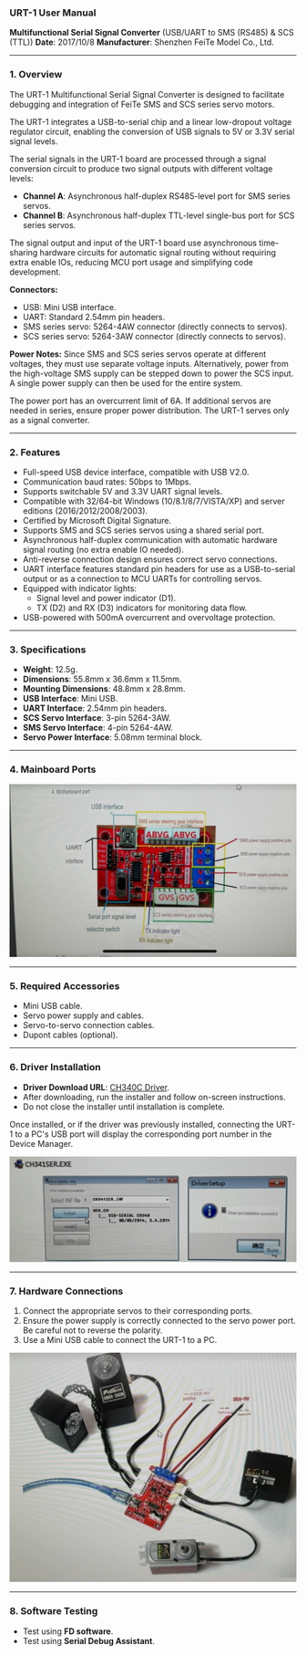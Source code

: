 ### **URT-1 User Manual**

**Multifunctional Serial Signal Converter**
(USB/UART to SMS (RS485) & SCS (TTL))
**Date**: 2017/10/8
**Manufacturer**: Shenzhen FeiTe Model Co., Ltd.

------

### 1. **Overview**

The URT-1 Multifunctional Serial Signal Converter is designed to facilitate debugging and integration of FeiTe SMS and SCS series servo motors.

The URT-1 integrates a USB-to-serial chip and a linear low-dropout voltage regulator circuit, enabling the conversion of USB signals to 5V or 3.3V serial signal levels.

The serial signals in the URT-1 board are processed through a signal conversion circuit to produce two signal outputs with different voltage levels:

- **Channel A**: Asynchronous half-duplex RS485-level port for SMS series servos.
- **Channel B**: Asynchronous half-duplex TTL-level single-bus port for SCS series servos.

The signal output and input of the URT-1 board use asynchronous time-sharing hardware circuits for automatic signal routing without requiring extra enable IOs, reducing MCU port usage and simplifying code development.

**Connectors:**

- USB: Mini USB interface.
- UART: Standard 2.54mm pin headers.
- SMS series servo: 5264-4AW connector (directly connects to servos).
- SCS series servo: 5264-3AW connector (directly connects to servos).

**Power Notes:** Since SMS and SCS series servos operate at different voltages, they must use separate voltage inputs. Alternatively, power from the high-voltage SMS supply can be stepped down to power the SCS input. A single power supply can then be used for the entire system.

The power port has an overcurrent limit of 6A. If additional servos are needed in series, ensure proper power distribution. The URT-1 serves only as a signal converter.

------

### 2. **Features**

- Full-speed USB device interface, compatible with USB V2.0.
- Communication baud rates: 50bps to 1Mbps.
- Supports switchable 5V and 3.3V UART signal levels.
- Compatible with 32/64-bit Windows (10/8.1/8/7/VISTA/XP) and server editions (2016/2012/2008/2003).
- Certified by Microsoft Digital Signature.
- Supports SMS and SCS series servos using a shared serial port.
- Asynchronous half-duplex communication with automatic hardware signal routing (no extra enable IO needed).
- Anti-reverse connection design ensures correct servo connections.
- UART interface features standard pin headers for use as a USB-to-serial output or as a connection to MCU UARTs for controlling servos.
- Equipped with indicator lights:
  - Signal level and power indicator (D1).
  - TX (D2) and RX (D3) indicators for monitoring data flow.
- USB-powered with 500mA overcurrent and overvoltage protection.

------

### 3. **Specifications**

- **Weight**: 12.5g.
- **Dimensions**: 55.8mm x 36.6mm x 11.5mm.
- **Mounting Dimensions**: 48.8mm x 28.8mm.
- **USB Interface**: Mini USB.
- **UART Interface**: 2.54mm pin headers.
- **SCS Servo Interface**: 3-pin 5264-3AW.
- **SMS Servo Interface**: 4-pin 5264-4AW.
- **Servo Power Interface**: 5.08mm terminal block.

------

### 4. **Mainboard Ports**

![](./assets/FE-URT-1_board.jpg)

------

### 5. **Required Accessories**

- Mini USB cable.
- Servo power supply and cables.
- Servo-to-servo connection cables.
- Dupont cables (optional).

------

### 6. **Driver Installation**

- **Driver Download URL**: [CH340C Driver](http://www.wch.cn/download/CH341SER_EXE.html).
- After downloading, run the installer and follow on-screen instructions.
- Do not close the installer until installation is complete.

Once installed, or if the driver was previously installed, connecting the URT-1 to a PC's USB port will display the corresponding port number in the Device Manager.

![](./assets/FE-URT-1_driver.jpg)

------

### 7. **Hardware Connections**

1. Connect the appropriate servos to their corresponding ports.
2. Ensure the power supply is correctly connected to the servo power port. Be careful not to reverse the polarity.
3. Use a Mini USB cable to connect the URT-1 to a PC.

![](./assets/FE-URT-1_connection.jpg)

------

### 8. **Software Testing**

- Test using **FD software**.
- Test using **Serial Debug Assistant**.
